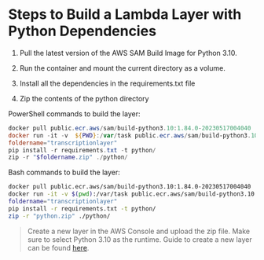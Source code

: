 # Steps to Build a Lambda Layer with Python Dependencies

1. Pull the latest version of the AWS SAM Build Image for Python 3.10.

2. Run the container and mount the current directory as a volume.

3. Install all the dependencies in the requirements.txt file

4. Zip the contents of the python directory

PowerShell commands to build the layer:

```powershell
docker pull public.ecr.aws/sam/build-python3.10:1.84.0-20230517004040
docker run -it -v  ${PWD}:/var/task public.ecr.aws/sam/build-python3.10:1.84.0-20230517004040
foldername="transcriptionlayer"
pip install -r requirements.txt -t python/
zip -r "$foldername.zip" ./python/
```

Bash commands to build the layer:

```bash
docker pull public.ecr.aws/sam/build-python3.10:1.84.0-20230517004040
docker run -it -v $(pwd):/var/task public.ecr.aws/sam/build-python3.10:1.84.0-20230517004040
foldername="transcriptionlayer"
pip install -r requirements.txt -t python/
zip -r "python.zip" ./python/
```

> Create a new layer in the AWS Console and upload the zip file. Make sure to select Python 3.10 as the runtime. Guide to create a new layer can be found [here](https://medium.com/the-cloud-architect/getting-started-with-aws-lambda-layers-for-python-6e10b1f9a5d).
